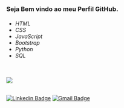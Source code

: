 <h3>Seja Bem vindo ao meu Perfil GitHub.</h3>

<h6>
  <ul>
    <li>HTML</li>
    <li>CSS</li>
    <li>JavaScript</li>
    <li>Bootstrap</li>
    <li>Python</li>
    <li>SQL</li>
  </ul>
</h6> 
<div align="left" valign="top">
<br/>
  <img src="https://skillicons.dev/icons?i=html,css,js,bootstrap,python,django" style="widht: 50px height="50px" />
<br/><br/>

[![Linkedin Badge](https://img.shields.io/badge/-Raphael%20Souza-6633cc?style=flat-square&logo=Linkedin&logoColor=white&link=https://www.linkedin.com/in/raphaelbsouza/)](https://www.linkedin.com/in/raphaelbsouza/) 
[![Gmail Badge](https://img.shields.io/badge/-raphaelstc@gmail.com-6633cc?style=flat-square&logo=Gmail&logoColor=white&link=mailto:raphaelstc@gmail.com)](mailto:raphaelstc@gmail.com)

</div>
